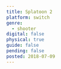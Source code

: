 ```yaml
---
title: Splatoon 2
platform: switch
genre:
  - shooter
digital: false
physical: true
guide: false
pending: false
posted: 2018-07-09
---
```

